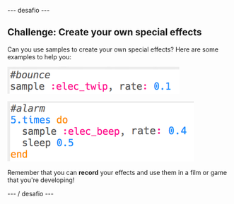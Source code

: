 \--- desafio \---

## Challenge: Create your own special effects

Can you use samples to create your own special effects? Here are some examples to help you:

![screenshot](images/effects-bounce.png)

![screenshot](images/effects-alarm.png)

Remember that you can **record** your effects and use them in a film or game that you're developing!

\--- / desafio \---